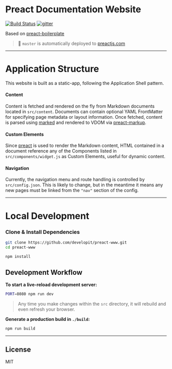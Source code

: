 # Preact Documentation Website

[![Build Status](https://travis-ci.org/developit/preact-www.svg?branch=master)](https://travis-ci.org/developit/preact-www)
[![gitter](https://badges.gitter.im/Join%20Chat.svg)](https://gitter.im/developit/preact)

Based on [preact-boilerplate](https://github.com/developit/preact-boilerplate)

> :rocket: `master` is automatically deployed to [preactjs.com](https://preactjs.com)


---


# Application Structure

This website is built as a static-app, following the Application Shell pattern.


#### Content

Content is fetched and rendered on the fly from Markdown documents located in `src/content`.
Documents can contain optional YAML FrontMatter for specifying page metadata or layout information.
Once fetched, content is parsed using [marked] and rendered to VDOM via [preact-markup].

#### Custom Elements

Since [preact] is used to render the Markdown content, HTML contained in a document reference any of the Components listed in `src/components/widget.js` as Custom Elements, useful for dynamic content.

#### Navigation

Currently, the navigation menu and route handling is controlled by `src/config.json`.
This is likely to change, but in the meantime it means any new pages must be linked from the `"nav"` section of the config.


---


# Local Development

### Clone & Install Dependencies

```sh
git clone https://github.com/developit/preact-www.git
cd preact-www

npm install
```


## Development Workflow

**To start a live-reload development server:**

```sh
PORT=8080 npm run dev
```

> Any time you make changes within the `src` directory, it will rebuild and even refresh your browser.


**Generate a production build in `./build`:**

```sh
npm run build
```


---


## License

MIT


[marked]: https://github.com/chjj/marked
[preact]: https://github.com/developit/preact
[preact-markup]: https://github.com/developit/preact-markup
